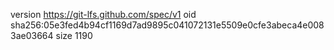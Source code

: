 version https://git-lfs.github.com/spec/v1
oid sha256:05e3fed4b94cf1169d7ad9895c041072131e5509e0cfe3abeca4e0083ae03664
size 1190
